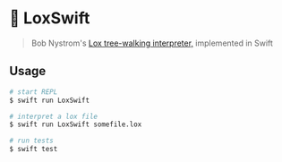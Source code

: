 # 🥯 LoxSwift

> Bob Nystrom's [Lox tree-walking interpreter,](https://craftinginterpreters.com/)
> implemented in Swift

## Usage

```bash
# start REPL
$ swift run LoxSwift

# interpret a lox file
$ swift run LoxSwift somefile.lox

# run tests
$ swift test
```
